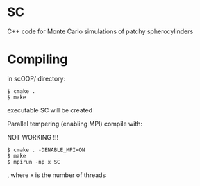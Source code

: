 SC
==

C++ code for Monte Carlo simulations of patchy spherocylinders

Compiling
=========

in scOOP/ directory:

    $ cmake .
    $ make

executable SC will be created

Parallel tempering (enabling MPI) compile with:

NOT WORKING !!!

    $ cmake . -DENABLE_MPI=ON
    $ make
    $ mpirun -np x SC

, where x is the number of threads
